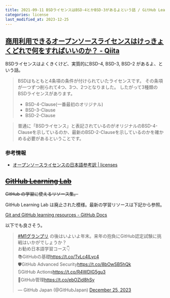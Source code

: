 ```yaml
---
title: 2021-09-11 BSDライセンスはBSD-4とかBSD-3があるよという話 / GitHub Learning Lab
categories: license
last_modified_at: 2023-12-25
---
```


## [商用利用できるオープンソースライセンスはけっきょくどれで何をすればいいのか？ - Qiita](https://qiita.com/0xfffffff7/items/efbb65521d7708f2db7d)

BSDライセンスはよくきくけど、実質的にBSD-4, BSD-3, BSD-2 があるよ、という話。

> BSDはもともと4条項の条件が付けられていたライセンスです。
その条項が一つずつ削られて4つ、3つ、2つとなりました。
したがって3種類のBSDライセンスがあります。
>
> - BSD-4-Clause(一番最初のオリジナル)
> - BSD-3-Clause
> - BSD-2-Clause

> 普通に「BSDライセンス」と表記されているのがオリジナルのBSD-4-Clauseを示しているのか、最新のBSD-2-Clauseを示しているのかを確かめる必要があるということです。

### 参考情報

- [オープンソースライセンスの日本語参考訳 \| licenses](https://licenses.opensource.jp/)

## ~~[GitHub Learning Lab](https://lab.github.com/)~~

~~GitHub の学習に使えるリソース集。~~

GitHub Learning Lab は廃止された模様。最新の学習リソースは下記から参照。

[Git and GitHub learning resources - GitHub Docs](https://docs.github.com/en/get-started/quickstart/git-and-github-learning-resources)

以下でも良さそう。

<blockquote class="twitter-tweet"><p lang="ja" dir="ltr"><a href="https://twitter.com/hashtag/M1%E3%82%B0%E3%83%A9%E3%83%B3%E3%83%97%E3%83%AA?src=hash&amp;ref_src=twsrc%5Etfw">#M1グランプリ</a> の後はいよいよ年末。来年の抱負にGitHub認定試験に挑戦はいかがでしょうか？<br>お勧め日本語学習コース👇<br>📚GitHubの基礎<a href="https://t.co/TvLc4ILyc4">https://t.co/TvLc4ILyc4</a><br>🛡️GitHub Advanced Security<a href="https://t.co/8bOwSB5hQk">https://t.co/8bOwSB5hQk</a><br>🔃GitHub Actions<a href="https://t.co/R4WDIG5gu3">https://t.co/R4WDIG5gu3</a><br>👥GitHub管理<a href="https://t.co/ebOZid8hSy">https://t.co/ebOZid8hSy</a></p>&mdash; GitHub Japan (@GitHubJapan) <a href="https://twitter.com/GitHubJapan/status/1739084631167865044?ref_src=twsrc%5Etfw">December 25, 2023</a></blockquote> <script async src="https://platform.twitter.com/widgets.js" charset="utf-8"></script>
